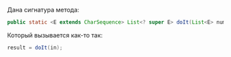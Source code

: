 Дана сигнатура метода:
````java
public static <E extends CharSequence> List<? super E> doIt(List<E> nums)
```` 
Который вызывается как-то так:
````java
result = doIt(in);
````